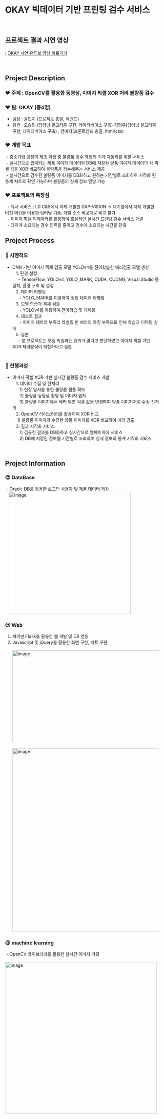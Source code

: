 <br/>

# OKAY 빅데이터 기반 프린팅 검수 서비스

<br/>

## **프로젝트 결과 시연 영상**
: [OKAY 시연 유튜브 영상 바로가기](https://www.youtube.com/watch?v=LEoapwCI-KA)

<br/>

## **Project Description**

### **❤️ 주제 : OpenCV를 활용한 동영상, 이미지 픽셀 XOR 처리 불량품 검수**

### **❤️ 팀: OKAY (총4명)**

- 팀장 : 윤민지 (프로젝트 총괄, 백엔드)
- 팀원 : 오송민 (딥러닝 알고리즘 구현, 데이터베이스 구축) 김형우(딥러닝 알고리즘 구현, 데이터베이스 구축) , 안예지(프론트엔드 총괄, html/css)

### **❤️ 개발 목표**

 - 중소기업 공장의 제조 과정 중 불량품 검수 작업의 기계 자동화를 위한 서비스<br/>
 - 실시간으로 입력되는 제품 이미지 데이터와 DB에 저장된 양품 이미지 데이터의 각 픽셀 값을 XOR 비교하여 불량품을 검수해주는 서비스 제공<br/>
 - 실시간으로 검수된 불량품 이미지를 DB화하고 원하는 기간별로 조회하여 시각화 된 통계 차트로 확인 가능하며 불량품의 상세 정보 열람 가능<br/>
 
### **❤️ 프로젝트의 특장점**
  - 유사 서비스 : LG C&S에서 자체 개발한 DAP-VISION -> 대기업에서 자체 개발한 비전 머신을 이용한 딥러닝 기술, 개발 소스 비공개로 비교 불가<br/>
  - 이미지 픽셀 빅데이터를 활용하여 효율적인 실시간 프린팅 검수 서비스 개발<br/>
  - 과하게 소요되는 검수 인력을 줄이고 검수에 소요되는 시간을 단축<br/>
  
## **Project Process**

### **🙏 시행착오**
- CNN 기반 이미지 객체 검출 모델 YOLOv4를 전이학습한 에러검출 모델 생성 <br/>
   1. 환경 설정<br/>
    &nbsp;- TensorFlow, YOLOv4, YOLO_MARK, CUDA, CUDNN, Visual Studio 등 설치, 환경 구축 및 설정<br/>
   2. 데이터 라벨링<br/>
     &nbsp; - YOLO_MARK를 이용하여 정답 데이터 라벨링<br/>
   3. 모델 학습과 객체 검출<br/>
    &nbsp;  - YOLOv4를 이용하여 전이학습 및 디텍팅<br/>
   4. 테스트 결과<br/>
    &nbsp;  - 이미지 데이터 부족과 라벨링 한 에러의 특징 부족으로 인해 학습과 디텍팅 실패<br/>
   5. 결론<br/>
   &nbsp;   - 본 프로젝트는 모델 학습과는 관계가 멀다고 판단하였고 이미지 픽셀 기반 XOR 처리방식이 적합하다고 결론<br/>
 
### **🙏 진행과정**
- 이미지 픽셀 XOR 기반 실시간 불량품 검수 서비스 개발<br/>
   1. 데이터 수집 및 전처리<br/>
    &nbsp; 1) 현장 답사를 통한 불량품 샘플 확보<br/>
    &nbsp; 2) 불량품 동영상 촬영 및 이미지 캡쳐<br/>
    &nbsp; 3) 불량품 이미지에서 에러 부분 픽셀 값을 변경하여 양품 이미지처럼 수정 전처리<br/>
   2. OpenCV 라이브러리를 활용하여 XOR 비교<br/>
    &nbsp; 1) 불량품 이미지와 수정한 양품 이미지를 XOR 비교하여 에러 검출<br/>
   3. 결과 시각화 서비스<br/>
    &nbsp; 1) 검출한 결과를 DB화하고 실시간으로 웹페이지에 서비스<br/>
    &nbsp; 2) DB에 저장된 정보를 기간별로 조회하여 상세 정보와 통계 시각화 서비스<br/>

<br/>

## **Project Information**

### **😍 DataBase**
 - Oracle DB를 활용한 로그인 사용자 및 제품 데이터 저장<br/>
&nbsp;&nbsp;&nbsp;<img width="400" alt="image" src="https://user-images.githubusercontent.com/68888349/175549347-cf4a1383-207b-42ae-b2c5-ca64cae958ac.png">


### **😍 Web**
 1. 파이썬 Flask를 활용한 웹 개발 및 DB 연동<br/>
 2. Javascript 및 jQuery를 활용한 화면 구성, 차트 구현<br/>
&nbsp;&nbsp;&nbsp;<img width="600" height="300" alt="image" src="https://user-images.githubusercontent.com/68888349/175549595-7425246f-d19b-4d9c-9342-dd9345854a58.png">
&nbsp;&nbsp;&nbsp;<img width="600" alt="image" src="https://user-images.githubusercontent.com/68888349/175549099-3616c533-5b01-4878-a127-1cde5484a662.png">

 
### **😍 machine learning**
 - OpenCV 라이브러리를 활용한 실시간 이미지 가공<br/>
 &nbsp;&nbsp;&nbsp;<img width="496" alt="image" src="https://user-images.githubusercontent.com/68888349/175549145-9dd1b6cf-23df-4315-9557-096cc6f1fdfa.png">

 
